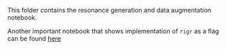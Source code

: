 This folder contains the resonance generation and data augmentation notebook.

Another important notebook that shows implementation of `rigr` as a flag can be found [here](https://github.com/akshatzalte/chemprop/blob/rigr_flag/notebooks/rigr_flag_notebook.ipynb)
